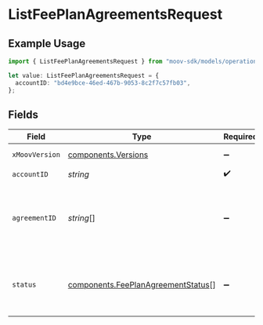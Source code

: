 # ListFeePlanAgreementsRequest

## Example Usage

```typescript
import { ListFeePlanAgreementsRequest } from "moov-sdk/models/operations";

let value: ListFeePlanAgreementsRequest = {
  accountID: "bd4e9bce-46ed-467b-9053-8c2f7c57fb03",
};
```

## Fields

| Field                                                                                    | Type                                                                                     | Required                                                                                 | Description                                                                              |
| ---------------------------------------------------------------------------------------- | ---------------------------------------------------------------------------------------- | ---------------------------------------------------------------------------------------- | ---------------------------------------------------------------------------------------- |
| `xMoovVersion`                                                                           | [components.Versions](../../models/components/versions.md)                               | :heavy_minus_sign:                                                                       | Specify an API version.                                                                  |
| `accountID`                                                                              | *string*                                                                                 | :heavy_check_mark:                                                                       | N/A                                                                                      |
| `agreementID`                                                                            | *string*[]                                                                               | :heavy_minus_sign:                                                                       | A comma-separated list of agreement IDs to filter the results by.                        |
| `status`                                                                                 | [components.FeePlanAgreementStatus](../../models/components/feeplanagreementstatus.md)[] | :heavy_minus_sign:                                                                       | A comma-separated list of statuses to filter the results by.                             |